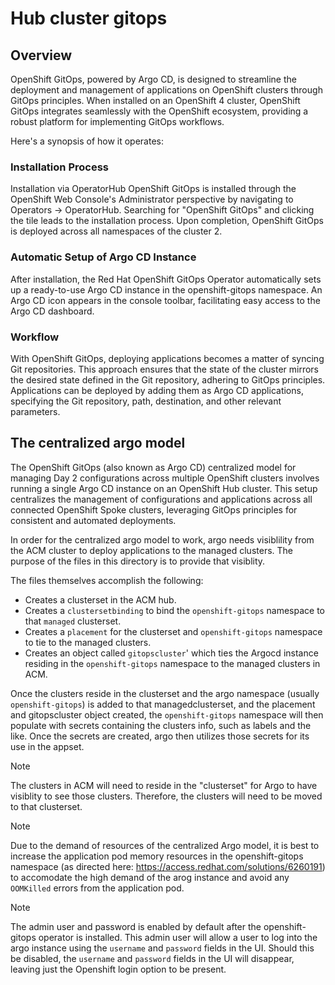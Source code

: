 # Hub cluster gitops 

## Overview
OpenShift GitOps, powered by Argo CD, is designed to streamline the deployment and management of applications on OpenShift clusters through GitOps principles. When installed on an OpenShift 4 cluster, OpenShift GitOps integrates seamlessly with the OpenShift ecosystem, providing a robust platform for implementing GitOps workflows. 

Here's a synopsis of how it operates:

### Installation Process
Installation via OperatorHub 
OpenShift GitOps is installed through the OpenShift Web Console's Administrator perspective by navigating to Operators → OperatorHub. Searching for "OpenShift GitOps" and clicking the tile leads to the installation process. Upon completion, OpenShift GitOps is deployed across all namespaces of the cluster 2.
### Automatic Setup of Argo CD Instance 
After installation, the Red Hat OpenShift GitOps Operator automatically sets up a ready-to-use Argo CD instance in the openshift-gitops namespace. An Argo CD icon appears in the console toolbar, facilitating easy access to the Argo CD dashboard.

### Workflow
With OpenShift GitOps, deploying applications becomes a matter of syncing Git repositories. This approach ensures that the state of the cluster mirrors the desired state defined in the Git repository, adhering to GitOps principles. Applications can be deployed by adding them as Argo CD applications, specifying the Git repository, path, destination, and other relevant parameters.



## The centralized argo model
The OpenShift GitOps (also known as Argo CD) centralized model for managing Day 2 configurations across multiple OpenShift clusters involves running a single Argo CD instance on an OpenShift Hub cluster. This setup centralizes the management of configurations and applications across all connected OpenShift Spoke clusters, leveraging GitOps principles for consistent and automated deployments.

In order for the centralized argo model to work, argo needs visiblility from the ACM cluster to deploy applications to the managed clusters.  The purpose of the files in this directory is to provide that visiblity.  

The files themselves accomplish the following:
* Creates a clusterset in the ACM hub.
* Creates a `clustersetbinding` to bind the `openshift-gitops` namespace to that `managed` clusterset.
* Creates a `placement` for the clusterset and `openshift-gitops` namespace to tie to the managed clusters.
* Creates an object called `gitopscluster`' which ties the Argocd instance residing in the `openshift-gitops` namespace to the managed clusters in ACM.

Once the clusters reside in the clusterset and the argo namespace (usually `openshift-gitops`) is added to that managedclusterset, and the placement and gitopscluster object created, the `openshift-gitops` namespace will then populate with secrets containing the clusters info, such as labels and the like.  Once the secrets are created, argo then utilizes those secrets for its use in the appset.  

> [!NOTE]
> The clusters in ACM will need to reside in the "clusterset" for Argo to have visiblity to see those clusters. Therefore, the clusters will need to be moved to that clusterset.  

> [!NOTE]
> Due to the demand of resources of the centralized Argo model, it is best to increase the application pod memory resources in the openshift-gitops namespace (as directed here: https://access.redhat.com/solutions/6260191) to accomodate the high demand of the arog instance and avoid any `OOMKilled` errors from the application pod.  

> [!NOTE]
> The admin user and password is enabled by default after the openshift-gitops operator is installed.  This admin user will allow a user to log into the argo instance using the `username` and `password` fields in the UI.  Should this be disabled, the `username` and `password` fields in the UI will disappear, leaving just the Openshift login option to be present. 
